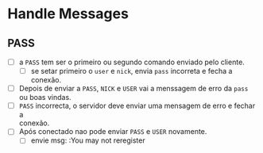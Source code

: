 # Handle Messages

## PASS
- [ ] a `PASS` tem ser o primeiro ou segundo comando enviado pelo cliente.
  - [ ] se setar primeiro o `user` e `nick`, envia `pass` incorreta e fecha a conexão.
- [ ] Depois de enviar a `PASS`, `NICK` e `USER` vai a menssagem de erro da `pass`\
 ou boas vindas.
- [ ] `PASS` incorrecta, o servidor deve enviar uma mensagem de erro e fechar a\
 conexão.
- [ ] Após conectado nao pode enviar `PASS` e `USER` novamente.
  - [ ] envie msg: :You may not reregister
